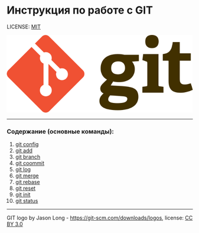 # Инструкция по  работе с GIT

LICENSE: [MIT](.lisense.md)

![git](./assets/git.png)

---

### Содержание (основные команды):
1. [git config](config.md)
2. [git add](add.md)
3. [git branch](branch.md)
4. [git coommit](commit.md)
5. [git log](log.md)
6. [git merge](merge.md)
7. [git rebase](rebase.md)
8. [git reset](reset.md)
9. [git init](init.md)
10. [git status](status.md)

---

GIT logo by Jason Long - https://git-scm.com/downloads/logos, license: [CC BY 3.0](https://creativecommons.org/licenses/by/3.0/)


